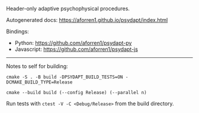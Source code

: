 Header-only adaptive psychophysical procedures.

Autogenerated docs: https://aforren1.github.io/psydapt/index.html

Bindings:

- Python: https://github.com/aforren1/psydapt-py
- Javascript: https://github.com/aforren1/psydapt-js

---

Notes to self for building:

```
cmake -S . -B build -DPSYDAPT_BUILD_TESTS=ON -DCMAKE_BUILD_TYPE=Release

cmake --build build (--config Release) (--parallel n)
```

Run tests with `ctest -V -C <Debug/Release>` from the build directory.
